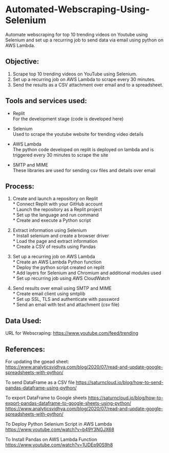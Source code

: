 # Automated-Webscraping-Using-Selenium
Automate webscraping for top 10 trending videos on Youtube using Selenium and set up a recurring job to send data via email using python on AWS Lambda.

## Objective:
  1. Scrape top 10 trending videos on YouTube using Selenium.
  2. Set up a recurring job on AWS Lambda to scrape every 30 minutes.
  3. Send the results as a CSV attachment over email and to a spreadsheet.

## Tools and services used:
  * Replit     
    For the development stage (code is developed here)
    
  * Selenium  
    Used to scrape the youtube website for trending video details
    
  * AWS Lambda  
    The python code developed on replit is deployed on lambda and is triggered every 30 minutes to scrape the site
    
  * SMTP and MIME  
    These libraries are used for sending csv files and details over email

  ## Process:
  1. Create and launch a repository on Replit  
    * Connect Replit with your GitHub account  
    * Launch the repository as a Replit project  
    * Set up the language and run command  
    * Create and execute a Python script  
      
  2. Extract information using Selenium  
    * Install selenium and create a browser driver  
    * Load the page and extract information  
    * Create a CSV of results using Pandas  
      
  3. Set up a recurring job on AWS Lambda  
    * Create an AWS Lambda Python function   
    * Deploy the python script created on replit  
    * Add layers for Selenium and Chromium and additional modules used  
    * Set up recurring job using AWS CloudWatch  
      
  4. Send results over email using SMTP and MIME  
    * Create email client using smtplib  
    * Set up SSL, TLS and authenticate with password  
    * Send an email with text and attachment (csv file)

  ## Data Used:
  URL for Webscraping: https://www.youtube.com/feed/trending

  ## References:
  For updating the gpead sheet: 
  https://www.analyticsvidhya.com/blog/2020/07/read-and-update-google-spreadsheets-with-python/
  
  To send DataFrame as a CSV file
  https://saturncloud.io/blog/how-to-send-pandas-dataframe-using-python/

  To export DataFrame to Google sheets
  https://saturncloud.io/blog/how-to-export-pandas-dataframe-to-google-sheets-using-python/
  https://www.analyticsvidhya.com/blog/2020/07/read-and-update-google-spreadsheets-with-python/

  To Deploy Python Selenium Script in AWS Lambda
  https://www.youtube.com/watch?v=b49Y3NGJX68

  To Install Pandas on AWS Lambda Function
  https://www.youtube.com/watch?v=1UDEp90S9h8
